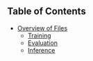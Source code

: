## Table of Contents
* [Overview of Files](#overview-of-files)
    * [Training](#training)
    * [Evaluation](#evaluation)
    * [Inference](#inference)
